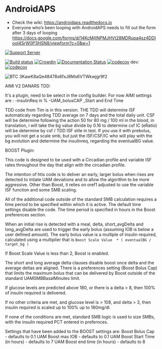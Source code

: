# AndroidAPS

* Check the wiki: https://androidaps.readthedocs.io
*  Everyone who’s been looping with AndroidAPS needs to fill out the form after 3 days of looping  https://docs.google.com/forms/d/14KcMjlINPMJHVt28MDRupa4sz4DDIooI4SrW0P3HSN8/viewform?c=0&w=1

[![Support Server](https://img.shields.io/discord/629952586895851530.svg?label=Discord&logo=Discord&colorB=7289da&style=for-the-badge)](https://discord.gg/4fQUWHZ4Mw)

[![Build status](https://travis-ci.org/nightscout/AndroidAPS.svg?branch=master)](https://travis-ci.org/nightscout/AndroidAPS)
[![Crowdin](https://d322cqt584bo4o.cloudfront.net/androidaps/localized.svg)](https://translations.androidaps.org/project/androidaps)
[![Documentation Status](https://readthedocs.org/projects/androidaps/badge/?version=latest)](https://androidaps.readthedocs.io/en/latest/?badge=latest)
[![codecov](https://codecov.io/gh/MilosKozak/AndroidAPS/branch/master/graph/badge.svg)](https://codecov.io/gh/MilosKozak/AndroidAPS)
dev: [![codecov](https://codecov.io/gh/MilosKozak/AndroidAPS/branch/dev/graph/badge.svg)](https://codecov.io/gh/MilosKozak/AndroidAPS)


![BTC](https://bitit.io/assets/coins/icon-btc-1e5a37bc0eb730ac83130d7aa859052bd4b53ac3f86f99966627801f7b0410be.svg) 3KawK8aQe48478s6fxJ8Ms6VTWkwjgr9f2


AIMI V2 DANARS TDD:

It's a plugin, need to be select in the config builder.
For now AIMI settings are :
-insulinReq in %
-UAM_bolusCAP
_Start and End Time

TDD code from Tim is in this version.
THE TDD will determine ISF automaticaly regarding TDD average on 7 days and the total daily unit.
CSF will be determine following the action 50 for 80 mg / 100 ml in the blood, in translation,
i will take the bg value divide by 0.16 to determine csf
IC (eRatio) will be determine by csf / TDD ISF
stile in test.
If you use it with prebolus, you will not get a scale smb, but just the ISF/CSF/IC who will play
with the bg evolution and determine the insulinreq, regarding the eventualBG value.

BOOST Plugin:

This code is designed to be used with a Circadian profile and variable ISF rates throughout the day that align with the circadian profile.

The intention of htis code is to deliver an early, larger bolus when rises are detected to intiate UAM deviations and to allow the algorithm to be more aggressive. Other than Boost, it relies on oref1 adjusted to use the variable ISF function and some SMB scaling.

All of the additional code outside of the standard SMB calculation requires a time period to be specified within which it is active. The default time settings disable the code. The time period is specified in hours in the Boost preferences section.

When an initial rise is detected with a meal, delta, short_avgDelta and long_avgDelta are used to trigger the early bolus (assuming IOB is below a user defined amount). The early bolus value is a multiple of insulin required, calculated using a multiplier that is 
`` Boost Scale Value  * ( eventualBG / target_bg ) ``

If Boost Scale Value is less than 2, Boost is enabled.

The short and long average delta clauses disable boost once delta and the average deltas are aligned. There is a preferences setting (Boost Bolus Cap) that limits the maximum bolus that can be delivered by Boost outside of the standard UAMSMBBasalMinutes limit.

If glucose levels are predicted above 180, or there is a delta > 8, then 100% of insulin required is delivered.

If no other criteria are met, and glucose level is > 108, and delta > 3, then insulin required is scaled up to 100% up to 180mg/dl.

If none of the conditions are met, standard SMB logic is used to size SMBs, with the insulin required PCT entered in prefernces.

Settings that have been added to the BOOST settings are:
Boost Bolus Cap - defaults to 0.1
UAM Boost max IOB - defaults to 0.1
UAM Boost Start Time (in hours) - defaults to 7
UAM Boost end time (in hours) - defaults to 8
